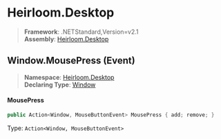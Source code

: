 # Heirloom.Desktop

> **Framework**: .NETStandard,Version=v2.1  
> **Assembly**: [Heirloom.Desktop][0]

## Window.MousePress (Event)

> **Namespace**: [Heirloom.Desktop][0]  
> **Declaring Type**: [Window][1]

#### MousePress

```cs
public Action<Window, MouseButtonEvent> MousePress { add; remove; }
```

Type: `Action<Window, MouseButtonEvent>`

[0]: ../../../Heirloom.Desktop.md
[1]: ../Window.md

